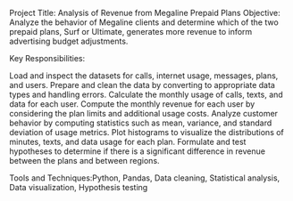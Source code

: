 Project Title: Analysis of Revenue from Megaline Prepaid Plans
Objective: Analyze the behavior of Megaline clients and determine which of the two prepaid plans, Surf or Ultimate, generates more revenue to inform advertising budget adjustments.

Key Responsibilities:

Load and inspect the datasets for calls, internet usage, messages, plans, and users.
Prepare and clean the data by converting to appropriate data types and handling errors.
Calculate the monthly usage of calls, texts, and data for each user.
Compute the monthly revenue for each user by considering the plan limits and additional usage costs.
Analyze customer behavior by computing statistics such as mean, variance, and standard deviation of usage metrics.
Plot histograms to visualize the distributions of minutes, texts, and data usage for each plan.
Formulate and test hypotheses to determine if there is a significant difference in revenue between the plans and between regions.

Tools and Techniques:Python, Pandas, Data cleaning, Statistical analysis, Data visualization, Hypothesis testing
